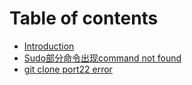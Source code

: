 # Table of contents

* [Introduction](README.md)
* [Sudo部分命令出现command not found](sudo-bu-fen-ming-ling-chu-xian-command-not-found.md)
* [git clone port22 error](git-clone-port22-error.md)

